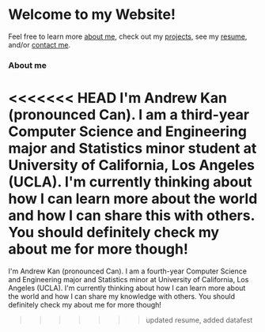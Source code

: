 # Welcome to my Website!

Feel free to learn more [about me](about.md), check out my [projects](projects.md), see my [resume](resume.md), and/or [contact me](contact.md).

### About me

<<<<<<< HEAD
I'm Andrew Kan (pronounced Can). I am a third-year Computer Science and Engineering major and Statistics minor student at University of California, Los Angeles (UCLA). I'm currently thinking about how I can learn more about the world and how I can share this with others. You should definitely check my about me for more though!
=======
I'm Andrew Kan (pronounced Can). I am a fourth-year Computer Science and Engineering major and Statistics minor at University of California, Los Angeles (UCLA). I'm currently thinking about how I can learn more about the world and how I can share my knowledge with others. You should definitely check my about me for more though!
>>>>>>> updated resume, added datafest

